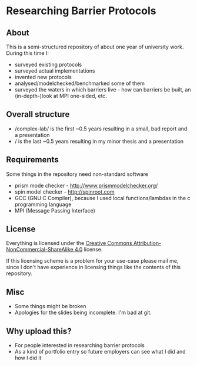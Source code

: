 # Researching Barrier Protocols

## About

This is a semi-structured repository of about one year of university work. During this time I:

 * surveyed existing protocols
 * surveyed actual implementations
 * invented new protocols
 * analysed/modelchecked/benchmarked some of them
 * surveyed the waters in which barriers live - how can barriers be built, an (in-depth-)look at MPI one-sided, etc.

## Overall structure

 * /complex-lab/ is the first ~0.5 years resulting in a small, bad report and a presentation
 * / is the last ~0.5 years resulting in my minor thesis and a presentation

## Requirements

Some things in the repository need non-standard software

 * prism mode checker - http://www.prismmodelchecker.org/
 * spin model checker - http://spinroot.com
 * GCC (GNU C Compiler), because I used local functions/lambdas in the c programming language
 * MPI (Message Passing Interface)

## License

Everything is licensed under the [Creative Commons Attribution-NonCommercial-ShareAlike 4.0](http://creativecommons.org/licenses/by-nc-sa/4.0) license.

If this licensing scheme is a problem for your use-case please mail me, since I don't have experience in licensing things like the contents of this repository.

## Misc

 * Some things might be broken
 * Apologies for the slides being incomplete. I'm bad at git.

## Why upload this?

 * For people interested in researching barrier protocols
 * As a kind of portfolio entry so future employers can see what I did and how I did it
